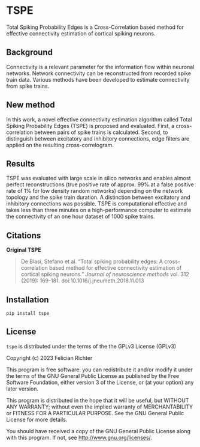 # TSPE

Total Spiking Probability Edges is a Cross-Correlation based method for effective connectivity estimation of cortical spiking neurons.

## Background

Connectivity is a relevant parameter for the information flow within neuronal networks. Network connectivity can be reconstructed from recorded spike train data. Various methods have been developed to estimate connectivity from spike trains.

## New method

In this work, a novel effective connectivity estimation algorithm called Total Spiking Probability Edges (TSPE) is proposed and evaluated. First, a cross-correlation between pairs of spike trains is calculated. Second, to distinguish between excitatory and inhibitory connections, edge filters are applied on the resulting cross-correlogram.

## Results

TSPE was evaluated with large scale in silico networks and enables almost perfect reconstructions (true positive rate of approx. 99% at a false positive rate of 1% for low density random networks) depending on the network topology and the spike train duration. A distinction between excitatory and inhibitory connections was possible. TSPE is computational effective and takes less than three minutes on a high-performance computer to estimate the connectivity of an one hour dataset of 1000 spike trains.

## Citations

**Original TSPE**
> De Blasi, Stefano et al. “Total spiking probability edges: A cross-correlation based method for effective connectivity estimation of cortical spiking neurons.”
> *Journal of neuroscience methods* vol. 312 (2019): 169-181.
> doi:10.1016/j.jneumeth.2018.11.013

## Installation

```console
pip install tspe
```

## License

`tspe` is distributed under the terms of the the GPLv3 License (GPLv3)

Copyright (c) 2023 Felician Richter

This program is free software: you can redistribute it and/or modify
it under the terms of the GNU General Public License as published by
the Free Software Foundation, either version 3 of the License, or
(at your option) any later version.

This program is distributed in the hope that it will be useful,
but WITHOUT ANY WARRANTY; without even the implied warranty of
MERCHANTABILITY or FITNESS FOR A PARTICULAR PURPOSE.  See the
GNU General Public License for more details.

You should have received a copy of the GNU General Public License
along with this program.  If not, see <http://www.gnu.org/licenses/>.
